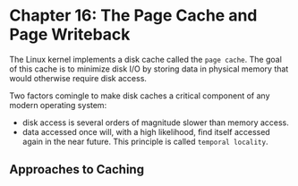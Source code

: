 # Chapter 16: The Page Cache and Page Writeback
The Linux kernel implements a disk cache called the `page cache`. The goal of this cache is to minimize disk I/O by storing data in physical memory that would otherwise require disk access.

Two factors comingle to make disk caches a critical component of any modern operating system:
- disk access is several orders of magnitude slower than memory access.
- data accessed once will, with a high likelihood, find itself accessed again in the near future. This principle is called `temporal locality`.


## Approaches to Caching
